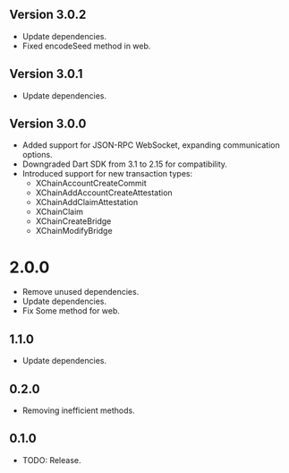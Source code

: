 ## Version 3.0.2

- Update dependencies.
- Fixed encodeSeed method in web.

## Version 3.0.1

- Update dependencies.

## Version 3.0.0

- Added support for JSON-RPC WebSocket, expanding communication options.
- Downgraded Dart SDK from 3.1 to 2.15 for compatibility.
- Introduced support for new transaction types:
  - XChainAccountCreateCommit
  - XChainAddAccountCreateAttestation
  - XChainAddClaimAttestation
  - XChainClaim
  - XChainCreateBridge
  - XChainModifyBridge


# 2.0.0

* Remove unused dependencies.
* Update dependencies.
* Fix Some method for web.


## 1.1.0

* Update dependencies.

## 0.2.0

* Removing inefficient methods.

## 0.1.0

* TODO: Release.
